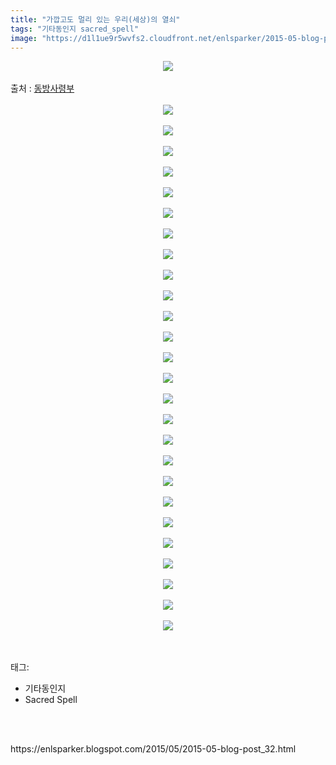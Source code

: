 ```yaml
---
title: "가깝고도 멀리 있는 우리(세상)의 열쇠"
tags: "기타동인지 sacred_spell"
image: "https://d1l1ue9r5wvfs2.cloudfront.net/enlsparker/2015-05-blog-post_32/001.png"
---
```

<div class="article">
<div class="post-body entry-content" id="post-body-1965599784783763999" itemprop="description articleBody">
<div class="separator" style="clear: both; text-align: center;">
<img src="{{ site.imgserver9 }}/enlsparker/2015-05-blog-post_32/001.png"/></div>
<a name="more"></a><br/>
출처 : <a href="http://cafe.naver.com/touhouheadquarters">동방사령부</a><br/>
<br/>
<div class="separator" style="clear: both; text-align: center;">
<img src="{{ site.imgserver9 }}/enlsparker/2015-05-blog-post_32/002.png"/></div>
<br/>
<div class="separator" style="clear: both; text-align: center;">
<img src="{{ site.imgserver9 }}/enlsparker/2015-05-blog-post_32/003.png"/></div>
<br/>
<div class="separator" style="clear: both; text-align: center;">
<img src="{{ site.imgserver9 }}/enlsparker/2015-05-blog-post_32/004.png"/></div>
<br/>
<div class="separator" style="clear: both; text-align: center;">
<img src="{{ site.imgserver9 }}/enlsparker/2015-05-blog-post_32/005.png"/></div>
<br/>
<div class="separator" style="clear: both; text-align: center;">
<img src="{{ site.imgserver9 }}/enlsparker/2015-05-blog-post_32/006.png"/></div>
<br/>
<div class="separator" style="clear: both; text-align: center;">
<img src="{{ site.imgserver9 }}/enlsparker/2015-05-blog-post_32/007.png"/></div>
<br/>
<div class="separator" style="clear: both; text-align: center;">
<img src="{{ site.imgserver9 }}/enlsparker/2015-05-blog-post_32/008.png"/></div>
<br/>
<div class="separator" style="clear: both; text-align: center;">
<img src="{{ site.imgserver9 }}/enlsparker/2015-05-blog-post_32/009.png"/></div>
<br/>
<div class="separator" style="clear: both; text-align: center;">
<img src="{{ site.imgserver9 }}/enlsparker/2015-05-blog-post_32/010.png"/></div>
<br/>
<div class="separator" style="clear: both; text-align: center;">
<img src="{{ site.imgserver9 }}/enlsparker/2015-05-blog-post_32/011.png"/></div>
<br/>
<div class="separator" style="clear: both; text-align: center;">
<img src="{{ site.imgserver9 }}/enlsparker/2015-05-blog-post_32/012.png"/></div>
<br/>
<div class="separator" style="clear: both; text-align: center;">
<img src="{{ site.imgserver9 }}/enlsparker/2015-05-blog-post_32/013.png"/></div>
<br/>
<div class="separator" style="clear: both; text-align: center;">
<img src="{{ site.imgserver9 }}/enlsparker/2015-05-blog-post_32/014.png"/></div>
<br/>
<div class="separator" style="clear: both; text-align: center;">
<img src="{{ site.imgserver9 }}/enlsparker/2015-05-blog-post_32/015.png"/></div>
<br/>
<div class="separator" style="clear: both; text-align: center;">
<img src="{{ site.imgserver9 }}/enlsparker/2015-05-blog-post_32/016.png"/></div>
<br/>
<div class="separator" style="clear: both; text-align: center;">
<img src="{{ site.imgserver9 }}/enlsparker/2015-05-blog-post_32/017.png"/></div>
<br/>
<div class="separator" style="clear: both; text-align: center;">
<img src="{{ site.imgserver9 }}/enlsparker/2015-05-blog-post_32/018.png"/></div>
<br/>
<div class="separator" style="clear: both; text-align: center;">
<img src="{{ site.imgserver9 }}/enlsparker/2015-05-blog-post_32/019.png"/></div>
<br/>
<div class="separator" style="clear: both; text-align: center;">
<img src="{{ site.imgserver9 }}/enlsparker/2015-05-blog-post_32/020.png"/></div>
<br/>
<div class="separator" style="clear: both; text-align: center;">
<img src="{{ site.imgserver9 }}/enlsparker/2015-05-blog-post_32/021.png"/></div>
<br/>
<div class="separator" style="clear: both; text-align: center;">
<img src="{{ site.imgserver9 }}/enlsparker/2015-05-blog-post_32/022.png"/></div>
<br/>
<div class="separator" style="clear: both; text-align: center;">
<img src="{{ site.imgserver9 }}/enlsparker/2015-05-blog-post_32/023.png"/></div>
<br/>
<div class="separator" style="clear: both; text-align: center;">
<img src="{{ site.imgserver9 }}/enlsparker/2015-05-blog-post_32/024.png"/></div>
<br/>
<div class="separator" style="clear: both; text-align: center;">
<img src="{{ site.imgserver9 }}/enlsparker/2015-05-blog-post_32/025.png"/></div>
<br/>
<div class="separator" style="clear: both; text-align: center;">
<img src="{{ site.imgserver9 }}/enlsparker/2015-05-blog-post_32/026.png"/></div>
<br/>
<div class="separator" style="clear: both; text-align: center;">
<img src="{{ site.imgserver9 }}/enlsparker/2015-05-blog-post_32/027.png"/></div>
<br/>
<div style="clear: both;"></div>
</div></div><br/>
<div class="tagTrail">
<p>태그: </p>
<ul>
<li>기타동인지</li>
<li>Sacred Spell</li>
</ul>
</div><br/>

<br/>
<p id="refer">https://enlsparker.blogspot.com/2015/05/2015-05-blog-post_32.html</p>
<br/>

